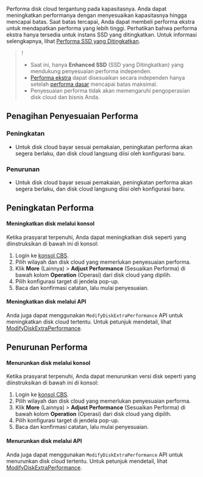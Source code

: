 
Performa disk cloud tergantung pada kapasitasnya. Anda dapat meningkatkan performanya dengan menyesuaikan kapasitasnya hingga mencapai batas. Saat batas tercapai, Anda dapat membeli performa ekstra untuk mendapatkan performa yang lebih tinggi. Perhatikan bahwa performa ekstra hanya tersedia untuk instans SSD yang ditingkatkan. Untuk informasi selengkapnya, lihat [Performa SSD yang Ditingkatkan](https://intl.cloud.tencent.com/document/product/362/39611).
>!
>- Saat ini, hanya **Enhanced SSD** (SSD yang Ditingkatkan) yang mendukung penyesuaian performa independen.
>- [Performa ekstra](https://intl.cloud.tencent.com/document/product/362/39611#.E5.A2.9E.E5.BC.BA.E5.9E.8B-ssd-.E4.BA.91.E7.A1.AC.E7.9B.98.E9.A2.9D.E5.A4.96.E6.80.A7.E8.83.BD) dapat disesuaikan secara independen hanya setelah [performa dasar](https://intl.cloud.tencent.com/document/product/362/39611#.E5.A2.9E.E5.BC.BA.E5.9E.8B-ssd-.E4.BA.91.E7.A1.AC.E7.9B.98.E5.9F.BA.E5.87.86.E6.80.A7.E8.83.BD) mencapai batas maksimal.
>- Penyesuaian performa tidak akan memengaruhi pengoperasian disk cloud dan bisnis Anda.



## Penagihan Penyesuaian Performa

### Peningkatan

- Untuk disk cloud bayar sesuai pemakaian, peningkatan performa akan segera berlaku, dan disk cloud langsung diisi oleh konfigurasi baru.

### Penurunan


- Untuk disk cloud bayar sesuai pemakaian, peningkatan performa akan segera berlaku, dan disk cloud langsung diisi oleh konfigurasi baru.

## Peningkatan Performa

#### Meningkatkan disk melalui konsol
Ketika prasyarat terpenuhi, Anda dapat meningkatkan disk seperti yang diinstruksikan di bawah ini di konsol: 

1. Login ke [konsol CBS](https://console.cloud.tencent.com/cvm/cbs).
2. Pilih wilayah dan disk cloud yang memerlukan penyesuaian performa.
3. Klik **More** (Lainnya) > **Adjust Performance** (Sesuaikan Performa) di bawah kolom **Operation** (Operasi) dari disk cloud yang dipilih.
4. Pilih konfigurasi target di jendela pop-up.
5. Baca dan konfirmasi catatan, lalu mulai penyesuaian.

#### Meningkatkan disk melalui API
Anda juga dapat menggunakan `ModifyDiskExtraPerformance` API untuk meningkatkan disk cloud tertentu. Untuk petunjuk mendetail, lihat [ModifyDiskExtraPerformance](https://intl.cloud.tencent.com/document/product/362/40191).


## Penurunan Performa

#### Menurunkan disk melalui konsol
Ketika prasyarat terpenuhi, Anda dapat menurunkan versi disk seperti yang diinstruksikan di bawah ini di konsol:

1. Login ke [konsol CBS](https://console.cloud.tencent.com/cvm/cbs).
2. Pilih wilayah dan disk cloud yang memerlukan penyesuaian performa.
3. Klik **More** (Lainnya) > **Adjust Performance** (Sesuaikan Performa) di bawah kolom **Operation** (Operasi) dari disk cloud yang dipilih.
4. Pilih konfigurasi target di jendela pop-up.
5. Baca dan konfirmasi catatan, lalu mulai penyesuaian.

#### Menurunkan disk melalui API
Anda juga dapat menggunakan `ModifyDiskExtraPerformance` API untuk menurunkan disk cloud tertentu. Untuk petunjuk mendetail, lihat [ModifyDiskExtraPerformance](https://intl.cloud.tencent.com/document/product/362/40191).


